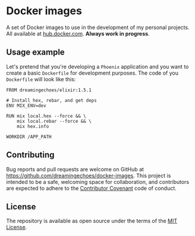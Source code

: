 # Docker images

A set of Docker images to use in the development of my personal projects. All available at [hub.docker.com](hub.docker.com). **Always work in progress**.

## Usage example

Let's pretend that you're developing a `Phoenix` application and you want to create a basic `Dockerfile` for development purposes. The code of you `Dockerfile` will look like this:

```
FROM dreamingechoes/elixir:1.5.1

# Install hex, rebar, and get deps
ENV MIX_ENV=dev

RUN mix local.hex --force && \
    mix local.rebar --force && \
    mix hex.info

WORKDIR /APP_PATH
```

## Contributing

Bug reports and pull requests are welcome on GitHub at https://github.com/dreamingechoes/docker-images. This project is intended to be a safe, welcoming space for collaboration, and contributors are expected to adhere to the [Contributor Covenant](http://contributor-covenant.org) code of conduct.

## License

The repository is available as open source under the terms of the [MIT License](http://opensource.org/licenses/MIT).

